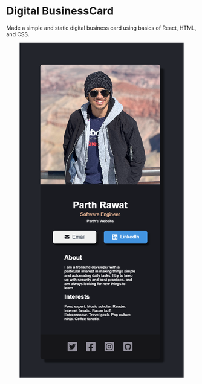 # Digital BusinessCard

Made a simple and static digital business card using basics of React, HTML, and CSS.

<div align="center">
  <img src='/src/Images/mainApp.png' alt='Main APP' />
</div>




